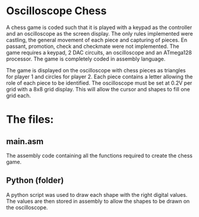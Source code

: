 # Oscilloscope Chess
A chess game is coded such that it is played with a keypad as the controller and an oscilloscope as the screen display.
The only rules implemented were castling, the general movement of each piece and capturing of pieces. En passant, promotion, check and checkmate were not implemented.
The game requires a keypad, 2 DAC circuits, an oscilloscope and an ATmega128 processor.
The game is completely coded in assembly language.

The game is displayed on the oscilloscope with chess pieces as triangles for player 1 and circles for player 2.
Each piece contains a letter allowing the role of each piece to be identified.
The oscilloscope must be set at 0.2V per grid with a 8x8 grid display. This will allow the cursor and shapes to fill one grid each. 

# The files:
## main.asm
The assembly code containing all the functions required to create the chess game.

## Python (folder)
A python script was used to draw each shape with the right digital values. The values are then stored in assembly to allow the shapes to be drawn on the oscilloscope.


